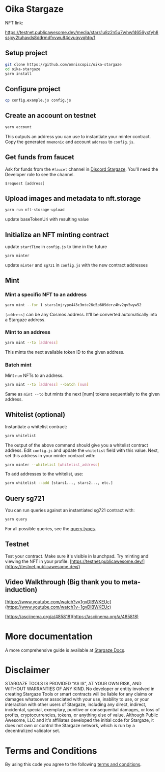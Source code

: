 # Oika Stargaze

NFT link:

https://testnet.publicawesome.dev/media/stars1u8z2n5u7whwf4656yxfyh8ssjxy2tuhavds8ddrmdfvvwu84cvuqvvqhtp/1



## Setup project

```sh
git clone https://github.com/omniscopic/oika-stargaze
cd oika-stargaze
yarn install
```

## Configure project

```sh
cp config.example.js config.js
```

## Create an account on testnet

```sh
yarn account
```

This outputs an address you can use to instantiate your minter contract. Copy the generated `mnemonic` and account `address` to `config.js`.

## Get funds from faucet

Ask for funds from the `#faucet` channel in [Discord Stargaze](https://discord.gg/stargaze). You'll need the Developer role to see the channel.

```discord
$request [address]
```

## Upload images and metadata to nft.storage

```sh
yarn run nft-storage-upload
```

update baseTokenUri with resulting value

## Initialize an NFT minting contract

update `startTime` in `config.js` to time in the future

```sh
yarn minter
```

update `minter` and `sg721` in `config.js` with the new contract addresses

## Mint

### Mint a specific NFT to an address

```sh
yarn mint --for 1 stars1mjrype443c3mte26c5p609derz4hv2qv5wyw52
```

`[address]` can be any Cosmos address. It'll be converted automatically into a Stargaze address.

### Mint to an address

```sh
yarn mint --to [address]
```

This mints the next available token ID to the given address.

### Batch mint

Mint `num` NFTs to an address.

```sh
yarn mint --to [address] --batch [num]
```

Same as `mint --to` but mints the next [num] tokens sequentially to the given address.

## Whitelist (optional)

Instantiate a whitelist contract:

```sh
yarn whitelist
```

The output of the above command should give you a whitelist contract address. Edit `config.js` and update the `whitelist` field with this value. Next, set this address in your minter contract with:

```sh
yarn minter --whitelist [whitelist_address]
```

To add addresses to the whitelist, use:

```sh
yarn whitelist --add [stars1..., stars2..., etc.]
```

## Query sg721

You can run queries against an instantiated sg721 contract with:

```sh
yarn query
```

For all possible queries, see the [query types](https://github.com/public-awesome/cw-nfts/blob/main/contracts/cw721-base/src/msg.rs#L76).

## Testnet

Test your contract. Make sure it's visible in launchpad. Try minting and viewing the NFT in your profile.
[https://testnet.publicawesome.dev/](https://testnet.publicawesome.dev/)

## Video Walkthrough (Big thank you to meta-induction)

[https://www.youtube.com/watch?v=1gvDlBWKEUc](https://www.youtube.com/watch?v=1gvDlBWKEUc)

[https://asciinema.org/a/485818](https://asciinema.org/a/485818)

# More documentation

A more comprehensive guide is available at [Stargaze Docs](https://docs.stargaze.zone/guides/readme).

# Disclaimer

STARGAZE TOOLS IS PROVIDED “AS IS”, AT YOUR OWN RISK, AND WITHOUT WARRANTIES OF ANY KIND. No developer or entity involved in creating Stargaze Tools or smart contracts will be liable for any claims or damages whatsoever associated with your use, inability to use, or your interaction with other users of Stargaze, including any direct, indirect, incidental, special, exemplary, punitive or consequential damages, or loss of profits, cryptocurrencies, tokens, or anything else of value. Although Public Awesome, LLC and it's affiliates developed the initial code for Stargaze, it does not own or control the Stargaze network, which is run by a decentralized validator set.

# Terms and Conditions

By using this code you agree to the following [terms and conditions](TERMS).
